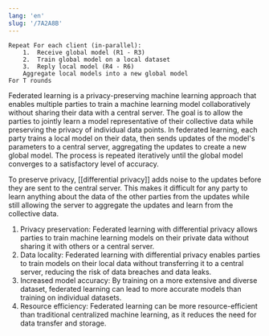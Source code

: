 ```yaml
---
lang: 'en'
slug: '/7A2A8B'
---
```


```
Repeat For each client (in-parallel):
	1.  ﻿﻿﻿Receive global model (R1 - R3)
	2.  ﻿﻿﻿Train global model on a local dataset
	3.  ﻿﻿﻿Reply local model (R4 - R6)
	Aggregate local models into a new global model
For T rounds
```

Federated learning is a privacy-preserving machine learning approach that enables multiple parties to train a machine learning model collaboratively without sharing their data with a central server. The goal is to allow the parties to jointly learn a model representative of their collective data while preserving the privacy of individual data points. In federated learning, each party trains a local model on their data, then sends updates of the model's parameters to a central server, aggregating the updates to create a new global model. The process is repeated iteratively until the global model converges to a satisfactory level of accuracy.

To preserve privacy, [[differential privacy]] adds noise to the updates before they are sent to the central server. This makes it difficult for any party to learn anything about the data of the other parties from the updates while still allowing the server to aggregate the updates and learn from the collective data.

1.  Privacy preservation: Federated learning with differential privacy allows parties to train machine learning models on their private data without sharing it with others or a central server.
2.  Data locality: Federated learning with differential privacy enables parties to train models on their local data without transferring it to a central server, reducing the risk of data breaches and data leaks.
3.  Increased model accuracy: By training on a more extensive and diverse dataset, federated learning can lead to more accurate models than training on individual datasets.
4.  Resource efficiency: Federated learning can be more resource-efficient than traditional centralized machine learning, as it reduces the need for data transfer and storage.
